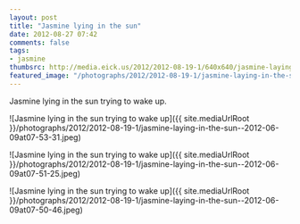 ```yaml
---
layout: post
title: "Jasmine lying in the sun"
date: 2012-08-27 07:42
comments: false
tags: 
- jasmine
thumbsrc: http://media.eick.us/2012/2012-08-19-1/640x640/jasmine-laying-in-the-sun--2012-06-09at07-53-31.jpeg
featured_image: "/photographs/2012/2012-08-19-1/jasmine-laying-in-the-sun--2012-06-09at07-53-31.jpeg"
---
```

Jasmine lying in the sun trying to wake up.

![Jasmine lying in the sun trying to wake up]({{ site.mediaUrlRoot }}/photographs/2012/2012-08-19-1/jasmine-laying-in-the-sun--2012-06-09at07-53-31.jpeg)


![Jasmine lying in the sun trying to wake up]({{ site.mediaUrlRoot }}/photographs/2012/2012-08-19-1/jasmine-laying-in-the-sun--2012-06-09at07-51-25.jpeg)


![Jasmine lying in the sun trying to wake up]({{ site.mediaUrlRoot }}/photographs/2012/2012-08-19-1/jasmine-laying-in-the-sun--2012-06-09at07-50-46.jpeg)

